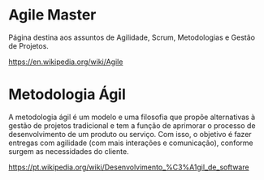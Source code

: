 # Agile Master

Página destina aos assuntos de Agilidade, Scrum, Metodologias e Gestão de Projetos.

https://en.wikipedia.org/wiki/Agile

# Metodologia Ágil 

A metodologia ágil é um modelo e uma filosofia que propõe alternativas à gestão de projetos tradicional e tem a função de aprimorar o processo de desenvolvimento de um produto ou serviço. Com isso, o objetivo é fazer entregas com agilidade (com mais interações e comunicação), conforme surgem as necessidades do cliente.

https://pt.wikipedia.org/wiki/Desenvolvimento_%C3%A1gil_de_software

